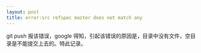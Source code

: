 ```yaml
---
layout: post
title: error:src refspec master does not match any
---
```

git push 报该错误，google 得知，引起该错误的原因是，目录中没有文件，空目录是不能提交上去的。特此记录。